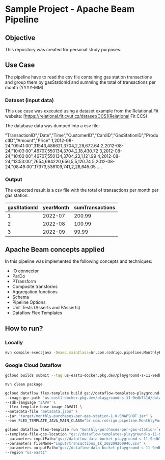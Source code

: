 # Sample Project - Apache Beam Pipeline

## Objective

This repository was created for personal study purposes.

## Use Case

The pipeline have to read the csv file containing gas station transactions and group them by gasStationId and summing the total of transactions per month (YYYY-MM).
### Dataset (input data)

This use case was executed using a dataset example from the Relational.Fit website:
[https://relational.fit.cvut.cz/dataset/CCS](Relational Fit CCS)

The database data was dumped into a csv file:

"TransactionID","Date","Time","CustomerID","CardID","GasStationID","ProductID","Amount","Price"
1,2012-08-24,"09:41:00",31543,486621,3704,2,28,672.64
2,2012-08-24,"10:03:00",46707,550134,3704,2,18,430.72
3,2012-08-24,"10:03:00",46707,550134,3704,23,1,121.99
4,2012-08-24,"13:53:00",7654,684220,656,5,5,120.74
5,2012-08-24,"08:49:00",17373,536109,741,2,28,645.05
....

### Output

The expected result is a csv file with the total of transactions per month per gas station:

| gasStationId | yearMonth | sumTransactions |
|--------------|-----------|-----------------|
| 1            | 2022-07   | 200.99          |
| 2            | 2022-08   | 100.99          |
| 3            | 2022-09   | 99.99           |

## Apache Beam concepts applied

In this pipeline was implemented the following concepts and techniques:

* IO connector
* ParDo
* PTransform
* Composite transforms
* Aggregation functions
* Schema
* Pipeline Options
* Unit Tests (Asserts and PAsserts)
* Dataflow Flex Templates

## How to run?

### Locally

```sh
mvn compile exec:java -Dexec.mainClass=br.com.rodrigo.pipeline.MonthlyPurchasesPerGasStation -Dexec.args="--inputPath=~/Documents/projects/dataflow/monthly-purchases-per-gas-station/input/ --outputPath=/Users/rodrigo/Documents/projects/dataflow/monthly-purchases-per-gas-station/output/ --fileName=transactions_1k_202209260946.csv" -P direct-runner
```

### Google Cloud Dataflow

```bash
gcloud builds submit --tag us-east1-docker.pkg.dev/playground-s-11-9edb741d/dataflow-samples/dataflow/monthly-purchases-per-gas-station:latest .
```

```bash
mvn clean package
```

```bash
gcloud dataflow flex-template build gs://dataflow-templates-playground-s-11-9edb741d/samples/dataflow/templates/monthly-purchases-per-gas-station.json \
--image-gcr-path "us-east1-docker.pkg.dev/playground-s-11-9edb741d/dataflow-samples/dataflow/monthly-purchases-per-gas-station:latest" \
--sdk-language "JAVA" \
--flex-template-base-image JAVA11 \
--metadata-file "metadata.json" \
--jar "target/monthly-purchases-per-gas-station-1.0-SNAPSHOT.jar" \
--env FLEX_TEMPLATE_JAVA_MAIN_CLASS="br.com.rodrigo.pipeline.MonthlyPurchasesPerGasStation"
```

```bash
gcloud dataflow flex-template run "monthly-purchases-per-gas-station-`date +%Y%m%d-%H%M%S`" \
--template-file-gcs-location "gs://dataflow-templates-playground-s-11-9edb741d/samples/dataflow/templates/monthly-purchases-per-gas-station.json" \
--parameters inputPath="gs://dataflow-data-bucket-playground-s-11-9edb741d/input/" \
--parameters fileName="input/transactions_1k_202209260946.csv" \
--parameters outputPath="gs://dataflow-data-bucket-playground-s-11-9edb741d/input/" \
--region "us-east1"
```

